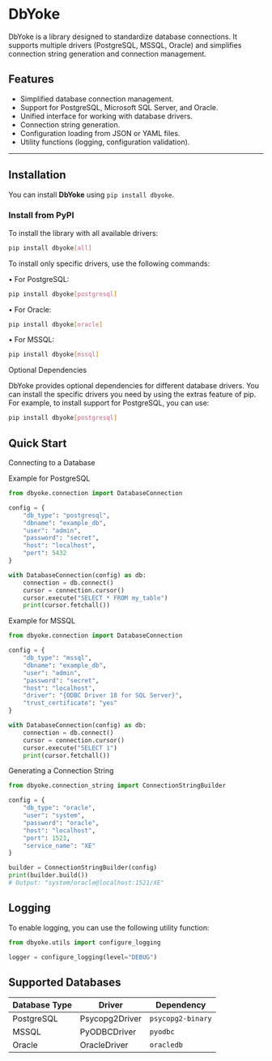 # DbYoke

DbYoke is a library designed to standardize database connections. It supports multiple drivers (PostgreSQL,
MSSQL, Oracle) and simplifies connection string generation and connection management.

## Features

- Simplified database connection management.
- Support for PostgreSQL, Microsoft SQL Server, and Oracle.
- Unified interface for working with database drivers.
- Connection string generation.
- Configuration loading from JSON or YAML files.
- Utility functions (logging, configuration validation).

---

## Installation

You can install **DbYoke** using `pip install dbyoke`.

### Install from PyPI

To install the library with all available drivers:

```bash
pip install dbyoke[all]
```
To install only specific drivers, use the following commands:

•	For PostgreSQL:
```bash
pip install dbyoke[postgresql]
```
•	For Oracle:
```bash
pip install dbyoke[oracle]
```
•	For MSSQL:
```bash
pip install dbyoke[mssql]
```

Optional Dependencies

DbYoke provides optional dependencies for different database drivers. You can install the specific drivers you need by using the extras feature of pip. For example, to install support for PostgreSQL, you can use:
```bash
pip install dbyoke[postgresql]
```

## Quick Start

Connecting to a Database

Example for PostgreSQL

```py
from dbyoke.connection import DatabaseConnection

config = {
    "db_type": "postgresql",
    "dbname": "example_db",
    "user": "admin",
    "password": "secret",
    "host": "localhost",
    "port": 5432
}

with DatabaseConnection(config) as db:
    connection = db.connect()
    cursor = connection.cursor()
    cursor.execute("SELECT * FROM my_table")
    print(cursor.fetchall())
```

Example for MSSQL

```py
from dbyoke.connection import DatabaseConnection

config = {
    "db_type": "mssql",
    "dbname": "example_db",
    "user": "admin",
    "password": "secret",
    "host": "localhost",
    "driver": "{ODBC Driver 18 for SQL Server}",
    "trust_certificate": "yes"
}

with DatabaseConnection(config) as db:
    connection = db.connect()
    cursor = connection.cursor()
    cursor.execute("SELECT 1")
    print(cursor.fetchall())
```

Generating a Connection String

```py
from dbyoke.connection_string import ConnectionStringBuilder

config = {
    "db_type": "oracle",
    "user": "system",
    "password": "oracle",
    "host": "localhost",
    "port": 1521,
    "service_name": "XE"
}

builder = ConnectionStringBuilder(config)
print(builder.build())
# Output: "system/oracle@localhost:1521/XE"
```

## Logging

To enable logging, you can use the following utility function:

```py
from dbyoke.utils import configure_logging

logger = configure_logging(level="DEBUG")
```

## Supported Databases

| Database Type | Driver         | Dependency        |
|---------------|----------------|-------------------|
| PostgreSQL    | Psycopg2Driver | `psycopg2-binary` |
| MSSQL         | PyODBCDriver   | `pyodbc`          |
| Oracle        | OracleDriver   | `oracledb`        |